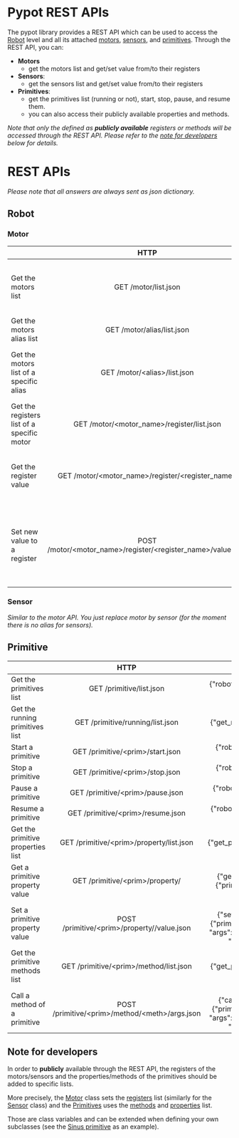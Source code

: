 # Pypot REST APIs

The pypot library provides a REST API which can be used to access the [Robot](http://poppy-project.github.io/pypot/pypot.robot.html) level and all its attached [motors](http://poppy-project.github.io/pypot/pypot.robot.html#module-pypot.robot.motor), [sensors](http://poppy-project.github.io/pypot/pypot.robot.html#module-pypot.robot.sensor), and [primitives](http://poppy-project.github.io/pypot/pypot.primitive.html). Through the REST API, you can:
* **Motors**
  * get the motors list and get/set value from/to their registers
* **Sensors**:
  * get the sensors list and get/set value from/to their registers
* **Primitives**:
  * get the primitives list (running or not), start, stop, pause, and resume them.
  * you can also access their publicly available properties and methods.

*Note that only the defined as **publicly available** registers or methods will be accessed through the REST API. Please refer to the [note for developers](#markdown-header-note-for-developers) below for details.*

# REST APIs

*Please note that all answers are always sent as json dictionary.*

## Robot

### Motor

|  | HTTP | JSON | Example of answer |
|--------------------------------------------|:------------------------------------------------------------:|:---------------------------------------------------------------------------------------------------------------------------------------------------:|------------------------------------------------------------------------|
| Get the motors list | GET /motor/list.json | {"robot": {"get_motors_list": {"alias": "motors"}}} | {'motors': ["l_elbow_y", "r_elbow_y", "r_knee_y", "head_y", "head_z"]} |
| Get the motors alias list | GET /motor/alias/list.json | {"robot": {"get_motors_alias": {}}} | {'alias': ["r_leg", "torso", "l_leg_sagitall"]} |
| Get the motors list of a specific alias | GET /motor/\<alias>/list.json | {"robot": {"get_motors_list": {"alias": "<alias>"}}} | {\<alias>: ["l_elbow_y", "r_elbow_y", "r_knee_y", "head_y", "head_z"]} |
| Get the registers list of a specific motor | GET /motor/\<motor_name>/register/list.json | {"robot": {"get_registers_list": {"motor": "<motor_name>"}}} | {'registers': ["goal_speed", "compliant", "present_load", "id"]} |
| Get the register value | GET /motor/\<motor_name>/register/\<register_name> | {"robot": {"get_register_value": {"motor": "<motor_name>", "register": "<register_name>"}}} | {"present_position": 30} |
| Set new value to a register | POST /motor/\<motor_name>/register/\<register_name>/value.json | {"robot": {"set_register_value": {"motor": "<motor_name>", "register": "<register_name>", "value": {"arg1": "val1", "arg2": "val2", "...": "..."}}} | {} |

### Sensor

*Similar to the motor API. You just replace motor by sensor (for the moment there is no alias for sensors).*

## Primitive

|  | HTTP | JSON | Example of answer |
|-----------------------------------|:-------------------------------------------------:|:--------------------------------------------------------------------------------------------------------------------------------------------:|:----------------------------------------------------------------------:|
| Get the primitives list | GET /primitive/list.json | {"robot": {"get_primitives_list": ""}} | {'primitives': ["stand_up", "sit", "head_tracking"]} |
| Get the running primitives list | GET /primitive/running/list.json | {"robot": {"get_running_primitives_list": ""}} | {'primitives': ["head_tracking"]} |
| Start a primitive | GET /primitive/\<prim>/start.json | {"robot": {"start_primitive": {"primitive": "<prim>"}}} | {} |
| Stop a primitive | GET /primitive/\<prim>/stop.json | {"robot": {"stop_primitive": {"primitive": "<prim>"}}} | {} |
| Pause a primitive | GET /primitive/\<prim>/pause.json | {"robot": {"pause_primitive": {"primitive": "<prim>"}}} | {} |
| Resume a primitive | GET /primitive/\<prim>/resume.json | {"robot": {"resume_primitive": {"primitive": "<prim>"}}} | {} |
| Get the primitive properties list | GET /primitive/\<prim>/property/list.json | {"robot": {"get_primitive_properties_list": {"primitive": "<prim>"}}} | {"property": ["filter", "smooth"]} |
| Get a primitive property value | GET /primitive/\<prim>/property/<prop> | {"robot": {"get_primitive_property": {"primitive": "<prim>", "property": "<prop>"}}} | {"sin.amp": 30.0} |
| Set a primitive property value | POST /primitive/\<prim>/property/<prop>/value.json | {"robot": {"set_primitive_property": {"primitive": "<prim>", "property": "<prop>", "args": {"arg1": "val1", "arg2": "val2", "...": "..."}}}} | {} |
| Get the primitive methods list | GET /primitive/\<prim>/method/list.json | {"robot": {"get_primitive_methods_list": {"primitive": "<prim>"}}} | {"methods": ["get_tracked_faces", "start", "stop", "pause", "resume"]} |
| Call a method of a primitive | POST /primitive/\<prim>/method/\<meth>/args.json | {"robot": {"call_primitive_method": {"primitive": "<prim>", "method": "<meth>", "args": {"arg1": "val1", "arg2": "val2", "...": "..."}}}} |  |


## Note for developers

In order to **publicly** available through the REST API, the registers of the motors/sensors and the properties/methods of the primitives should be added to specific lists.

More precisely, the [Motor](http://poppy-project.github.io/pypot/pypot.robot.html#pypot.robot.motor.Motor) class sets the [registers](http://poppy-project.github.io/pypot/pypot.dynamixel.html#pypot.dynamixel.motor.DxlMotor.registers) list (similarly for the [Sensor](http://poppy-project.github.io/pypot/pypot.sensor.html) class) and the [Primitives](http://poppy-project.github.io/pypot/pypot.primitive.html#pypot.primitive.primitive.Primitive) uses the [methods]() and [properties]() list.

Those are class variables and can be extended when defining your own subclasses (see the [Sinus primitive](https://github.com/poppy-project/pypot/blob/REST-API-2.0/pypot/primitive/utils.py) as an example).
